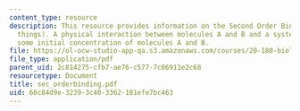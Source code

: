 ```yaml
---
content_type: resource
description: This resource provides information on the Second Order Binding (of two
  things). A physical interaction between molecules A and B and a system that contains
  some initial concentration of molecules A and B.
file: https://ol-ocw-studio-app-qa.s3.amazonaws.com/courses/20-180-biological-engineering-programming-spring-2006/66c84d9e32393c403362181efe7bc463_sec_orderbinding.pdf
file_type: application/pdf
parent_uid: 2c814275-cfb7-ae76-c577-7c06911e2c68
resourcetype: Document
title: sec_orderbinding.pdf
uid: 66c84d9e-3239-3c40-3362-181efe7bc463
---
```

